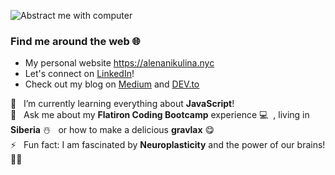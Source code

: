 ![Abstract me with computer](https://user-images.githubusercontent.com/50340096/88729844-c98fb680-d102-11ea-9a2f-19af9cfdb4c9.png)
### Find me around the web 🌐  
* My personal website https://alenanikulina.nyc 
* Let's connect on [LinkedIn](https://www.linkedin.com/in/alena-nikulina/)!
* Check out my blog on [Medium](https://medium.com/@alenanikulina0) and [DEV.to](https://dev.to/alenaniku) </br>

🌱 &nbsp; I’m currently learning everything about **JavaScript**!</br>
💬 &nbsp; Ask me about my **Flatiron Coding Bootcamp** experience 💻  &nbsp;, living in **Siberia** ☃️ &nbsp; or how to make a delicious **gravlax** 😋 </br> 
⚡ &nbsp; Fun fact: I am fascinated by **Neuroplasticity** and the power of our brains! 💪🧠
                  


<!--
**AlenaNiku/AlenaNiku** is a ✨ _special_ ✨ repository because its `README.md` (this file) appears on your GitHub profile.

Here are some ideas to get you started:

- 🔭 I’m currently working on ...
🌱 I’m currently learning everything about **JavaScript**!
- 👯 I’m looking to collaborate on ...
- 🤔 I’m looking for help with ...
💬 Ask me about ...


- 
-->
